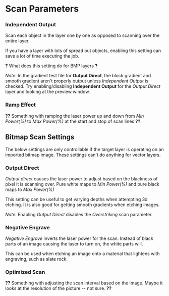 # Scan Parameters

### Independent Output

Scan each object in the layer one by one as opposed to scanning over the entire
layer.

If you have a layer with lots of spread out objects, enabling this setting can
save a lot of time executing the job.

**?** What does this setting do for BMP layers **?**

*Note:* In the gradient test file for **Output Direct**, the block gradient and
smooth gradient aren't properly output unless *Independent Output* is checked.
Try enabling/disabling **Independent Output** for the *Output Direct* layer
and looking at the preview window.

### Ramp Effect

**??**
Something with ramping the laser power up and down from *Min Power(%)* to *Max
Power(%)* at the start and stop of scan lines
**??**

## Bitmap Scan Settings

The below settings are only controllable if the target layer is operating on
an imported bitmap image. These settings can't do anything for vector layers.

### Output Direct

*Output direct* causes the laser power to adjust based on the blackness of pixel
it is scanning over. Pure white maps to *Min Power(%)* and pure black maps to
*Max Power(%)*

This setting can be useful to get varying depths when attempting 3d etching. It
is also good for getting smooth gradients when etching images.

*Note*: Enabling *Output Direct* disables the *Overstriking* scan parameter.

### Negative Engrave

*Negative Engrave* inverts the laser power for the scan. Instead of black parts
of an image causing the laser to turn on, the white parts will.

This can be used when etching an image onto a material that lightens with
engraving, such as slate rock.

### Optimized Scan

**??**
Something with adjusting the scan interval based on the image. Maybe it looks at
the resolution of the picture -- not sure.
**??**
